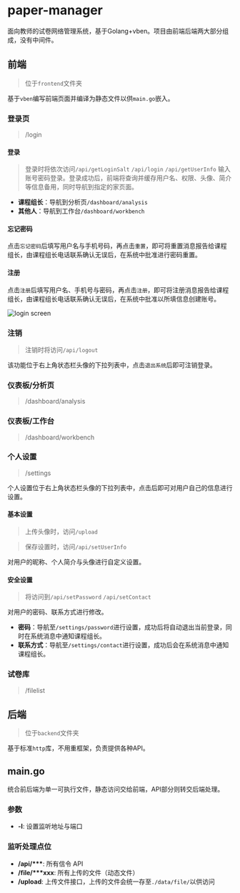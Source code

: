 # paper-manager
面向教师的试卷网络管理系统，基于Golang+vben。项目由前端后端两大部分组成，没有中间件。
## 前端
> 位于`frontend`文件夹

基于`vben`编写前端页面并编译为静态文件以供`main.go`嵌入。
### 登录页
> /login

#### 登录
> 登录时将依次访问`/api/getLoginSalt` `/api/login` `/api/getUserInfo`
输入账号密码登录。登录成功后，前端将查询并缓存用户名、权限、头像、简介等信息备用，同时导航到指定的家页面。
- **课程组长**：导航到分析页`/dashboard/analysis`
- **其他人**：导航到工作台`/dashboard/workbench`
#### 忘记密码
点击`忘记密码`后填写用户名与手机号码，再点击`重置`，即可将重置消息报告给课程组长，由课程组长电话联系确认无误后，在系统中批准进行密码重置。
#### 注册
点击`注册`后填写用户名、手机号与密码，再点击`注册`，即可将注册消息报告给课程组长，由课程组长电话联系确认无误后，在系统中批准以所填信息创建账号。

![login screen](https://user-images.githubusercontent.com/41315874/226117983-c1e69916-def0-4746-939a-5041412b755f.png)

### 注销
> 注销时将访问`/api/logout`

该功能位于右上角状态栏头像的下拉列表中，点击`退出系统`后即可注销登录。
### 仪表板/分析页
> /dashboard/analysis

### 仪表板/工作台
> /dashboard/workbench

### 个人设置
> /settings

个人设置位于右上角状态栏头像的下拉列表中，点击后即可对用户自己的信息进行设置。
#### 基本设置
> 上传头像时，访问`/upload`

> 保存设置时，访问`/api/setUserInfo`

对用户的昵称、个人简介与头像进行自定义设置。
#### 安全设置
> 将访问到`/api/setPassword` `/api/setContact`

对用户的密码、联系方式进行修改。
- **密码**：导航至`/settings/password`进行设置，成功后将自动退出当前登录，同时在系统消息中通知课程组长。
- **联系方式**：导航至`/settings/contact`进行设置，成功后会在系统消息中通知课程组长。

### 试卷库
> /filelist


## 后端
> 位于`backend`文件夹

基于标准`http`库，不用重框架，负责提供各种API。
## main.go
统合前后端为单一可执行文件，静态访问交给前端，API部分则转交后端处理。
### 参数
- **-l**: 设置监听地址与端口
### 监听处理点位
- **/api/\*\*\***: 所有信令 API
- **/file/\*\*\*xxx**: 所有上传的文件（动态文件）
- **/upload**: 上传文件接口，上传的文件会统一存至`./data/file/`以供访问

